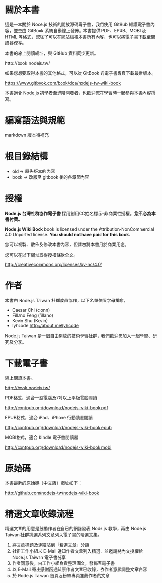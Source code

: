 # 關於本書

這是一本關於 Node.js 技術的開放源碼電子書，我們使用 GitHub 維護電子書內容，並交由 GitBook 系統自動線上發佈。本書提供 PDF、EPUB、MOBI 及 HTML 等格式，您除了可以在網站檢視本書所有內容，也可以將電子書下載至閱讀器保存。

本書的線上閱讀網址，與 GitHub 資料同步更新。

http://book.nodejs.tw/

如果您想要取得本書的其他格式，可以從 GitBook 的電子書專頁下載最新版本。

https://www.gitbook.com/book/dca/nodejs-tw-wiki-book

本書適合 Node.js 初學者至進階開發者，也歡迎您在學習時一起參與本書內容撰寫。

# 編寫語法與規範

markdown 版本待補充

# 根目錄結構

 * old -> 原先版本的內容
 * book -> 改版至 gitbook 後的各章節內容
 

# 授權

**Node.js 台灣社群協作電子書** 採用創用CC姓名標示-非商業性授權。**您不必為本書付費。**

**Node.js Wiki Book** book is licensed under the
Attribution-NonCommercial 4.0 Unported license. **You should not have
paid for this book.**

您可以複製、散佈及修改本書內容，但請勿將本書用於商業用途。

您可以在以下網址取得授權條款全文。

http://creativecommons.org/licenses/by-nc/4.0/

# 作者

本書由 Node.js Taiwan 社群成員協作，以下名單依照字母排序。

* Caesar Chi (clonn)
* Fillano Feng (fillano)
* Kevin Shu (Kevin)
* lyhcode http://about.me/lyhcode

Node.js Taiwan 是一個自由開放的技術學習社群，我們歡迎您加入一起學習、研究及分享。

# 下載電子書

線上閱讀本書。

http://book.nodejs.tw/

PDF格式，適合一般電腦及7吋以上平板電腦閱讀

http://contpub.org/download/nodejs-wiki-book.pdf

EPUB格式，適合 iPad、iPhone 行動裝置閱讀

http://contpub.org/download/nodejs-wiki-book.epub

MOBI格式，適合 Kindle 電子書閱讀器

http://contpub.org/download/nodejs-wiki-book.mobi

# 原始碼

本書最新的原始碼（中文版）網址如下：

http://github.com/nodejs-tw/nodejs-wiki-book


# 精選文章收錄流程

精選文章的用意是鼓勵作者在自已的網誌發表 Node.js 教學，再由 Node.js Taiwan 社群挑選系列文章列入電子書的精選文集。

1. 將文章標題及連結貼到「精選文章」分類
2. 社群工作小組以 E-Mail 通知作者文章列入精選，並邀請將內文授權給 Node.js Taiwan 電子書分享
3. 作者同意後，由工作小組負責整理圖文，發佈至電子書
4. 以 E-Mail 寄出感謝函通知原作者文章已收錄，依作者意願調整文章內容
5. 於 Node.js Taiwan 首頁及粉絲專頁推薦作者的文章




